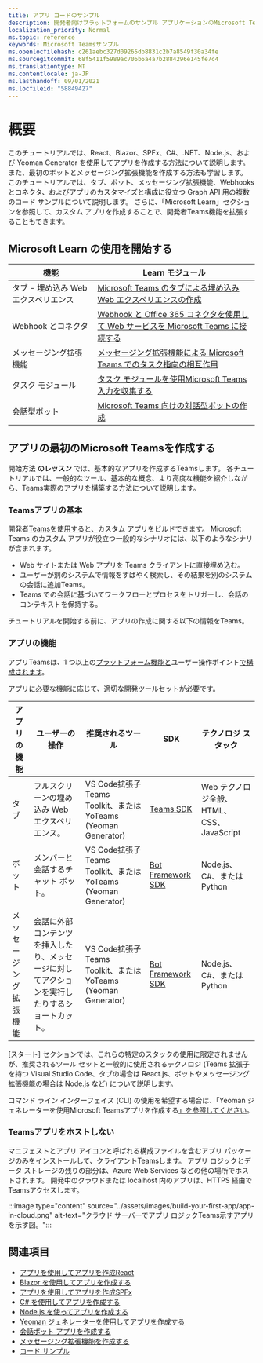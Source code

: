 ```yaml
---
title: アプリ コードのサンプル
description: 開発者向けプラットフォームのサンプル アプリケーションのMicrosoft Teams説明
localization_priority: Normal
ms.topic: reference
keywords: Microsoft Teamsサンプル
ms.openlocfilehash: c261aebc327d09265db8831c2b7a8549f30a34fe
ms.sourcegitcommit: 68f5411f5989ac706b6a4a7b2884296e145fe7c4
ms.translationtype: MT
ms.contentlocale: ja-JP
ms.lasthandoff: 09/01/2021
ms.locfileid: "58849427"
---
```

# <a name="overview"></a>概要

このチュートリアルでは、React、Blazor、SPFx、C#、.NET、Node.js、および Yeoman Generator を使用してアプリを作成する方法について説明します。 また、最初のボットとメッセージング拡張機能を作成する方法も学習します。 このチュートリアルでは、タブ、ボット、メッセージング拡張機能、Webhooks とコネクタ、およびアプリのカスタマイズと構成に役立つ Graph API 用の複数のコード サンプルについて説明します。 さらに、「Microsoft Learn」セクションを参照して、カスタム アプリを作成することで、開発者Teams機能を拡張することもできます。  

## <a name="getting-started-with-microsoft-learn"></a>Microsoft Learn の使用を開始する

| **機能**| **Learn モジュール**|
|--------|-------------|
| タブ - 埋め込み Web エクスペリエンス  |  [Microsoft Teams のタブによる埋め込み Web エクスペリエンスの作成](/learn/modules/embedded-web-experiences/) |
| Webhook とコネクタ  |  [Webhook と Office 365 コネクタを使用して Web サービスを Microsoft Teams に接続する](/learn/modules/msteams-webhooks-connectors/) |
|メッセージング拡張機能  | [メッセージング拡張機能による Microsoft Teams でのタスク指向の相互作用](/learn/modules/msteams-messaging-extensions/)  |
| タスク モジュール |  [タスク モジュールを使用Microsoft Teams入力を収集する](/learn/modules/msteams-task-modules/) |
| 会話型ボット  | [Microsoft Teams 向けの対話型ボットの作成](/learn/modules/msteams-conversation-bots/)  |

## <a name="build-your-first-microsoft-teams-app-overview"></a>アプリの最初のMicrosoft Teamsを作成する

開始方法 **のレッスン** では、基本的なアプリを作成するTeamsします。 各チュートリアルでは、一般的なツール、基本的な概念、より高度な機能を紹介しながら、Teams実際のアプリを構築する方法について説明します。

### <a name="teams-app-fundamentals"></a>Teamsアプリの基本

開発者[Teamsを使用すると、](../overview.md)カスタム アプリをビルドできます。 Microsoft Teams のカスタム アプリが役立つ一般的なシナリオには、以下のようなシナリが含まれます。

* Web サイトまたは Web アプリを Teams クライアントに直接埋め込む。
* ユーザーが別のシステムで情報をすばやく検索し、その結果を別のシステムの会話に追加Teams。
* Teams での会話に基づいてワークフローとプロセスをトリガーし、会話のコンテキストを保持する。

チュートリアルを開始する前に、アプリの作成に関する以下の情報をTeams。

### <a name="app-capabilities"></a>アプリの機能

アプリTeamsは、1 つ以上の[プラットフォーム機能と](../concepts/capabilities-overview.md)ユーザー操作ポイント[で構成されます](../concepts/extensibility-points.md)。

アプリに必要な機能に応じて、適切な開発ツールセットが必要です。

| アプリの機能 | ユーザーの操作 | 推奨されるツール | SDK | テクノロジ スタック |
|--------|-------------|--------|--------|--------|
| タブ | フルスクリーンの埋め込み Web エクスペリエンス。 | VS Code拡張子Teams Toolkit、または YoTeams (Yeoman Generator) | [Teams SDK](/javascript/api/overview/msteams-client) | Web テクノロジ全般、HTML、CSS、JavaScript |
| ボット | メンバーと会話するチャット ボット。 | VS Code拡張子Teams Toolkit、または YoTeams (Yeoman Generator) | [Bot Framework SDK](https://dev.botframework.com/) | Node.js、C#、または Python |
| メッセージング拡張機能 | 会話に外部コンテンツを挿入したり、メッセージに対してアクションを実行したりするショートカット。 | VS Code拡張子Teams Toolkit、または YoTeams (Yeoman Generator) | [Bot Framework SDK](https://dev.botframework.com/) | Node.js、C#、または Python |

[スタート] セクションでは、これらの特定のスタックの使用に限定されませんが、推奨されるツール セットと一般的に使用されるテクノロジ (Teams 拡張子を持つ Visual Studio Code、タブの場合は React.js、ボットやメッセージング拡張機能の場合は Node.js など) について説明します。

コマンド ライン インターフェイス (CLI) の使用を希望する場合は、「Yeoman ジェネレーターを使用Microsoft Teamsアプリを作成する[」を参照してください](../get-started/get-started-yeoman.md)。

### <a name="teams-does-not-host-your-app"></a>Teamsアプリをホストしない

マニフェストとアプリ アイコンと呼ばれる構成ファイルを含むアプリ パッケージのみをインストールして、クライアントTeamsします。 アプリ ロジックとデータ ストレージの残りの部分は、Azure Web Services などの他の場所でホストされます。 開発中のクラウドまたは localhost 内のアプリは、HTTPS 経由でTeamsアクセスします。

:::image type="content" source="../assets/images/build-your-first-app/app-in-cloud.png" alt-text="クラウド サーバーでアプリ ロジックTeams示すアプリを示す図。":::

## <a name="see-also"></a>関連項目

* [アプリを使用してアプリを作成React](first-app-react.md)
* [Blazor を使用してアプリを作成する](first-app-blazor.md)
* [アプリを使用してアプリを作成SPFx](first-app-spfx.md)
* [C# を使用してアプリを作成する](get-started-dotnet-app-studio.md)
* [Node.js を使ってアプリを作成する](get-started-nodejs-app-studio.md)
* [Yeoman ジェネレーターを使用してアプリを作成する](get-started-yeoman.md)
* [会話ボット アプリを作成する](first-app-bot.md)
* [メッセージング拡張機能を作成する](first-message-extension.md)
* [コード サンプル](https://github.com/OfficeDev/Microsoft-Teams-Samples)
